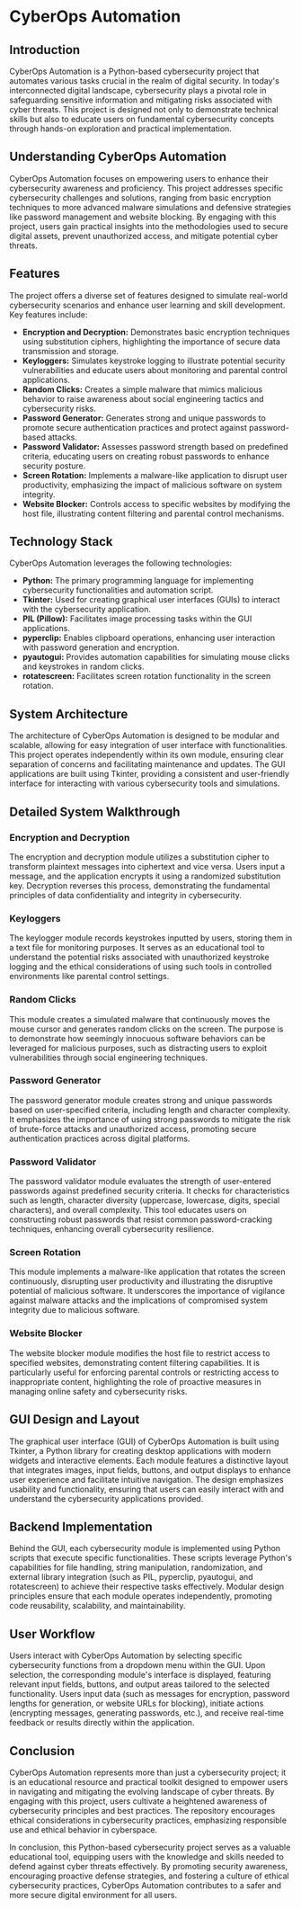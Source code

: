 # CyberOps Automation

## Introduction
CyberOps Automation is a Python-based cybersecurity project that automates various tasks crucial in the realm of digital security. In today's interconnected digital landscape, cybersecurity plays a pivotal role in safeguarding sensitive information and mitigating risks associated with cyber threats. This project is designed not only to demonstrate technical skills but also to educate users on fundamental cybersecurity concepts through hands-on exploration and practical implementation.

## Understanding CyberOps Automation
CyberOps Automation focuses on empowering users to enhance their cybersecurity awareness and proficiency. This project addresses specific cybersecurity challenges and solutions, ranging from basic encryption techniques to more advanced malware simulations and defensive strategies like password management and website blocking. By engaging with this project, users gain practical insights into the methodologies used to secure digital assets, prevent unauthorized access, and mitigate potential cyber threats.

## Features
The project offers a diverse set of features designed to simulate real-world cybersecurity scenarios and enhance user learning and skill development. Key features include:
- **Encryption and Decryption:** Demonstrates basic encryption techniques using substitution ciphers, highlighting the importance of secure data transmission and storage.
- **Keyloggers:** Simulates keystroke logging to illustrate potential security vulnerabilities and educate users about monitoring and parental control applications.
- **Random Clicks:** Creates a simple malware that mimics malicious behavior to raise awareness about social engineering tactics and cybersecurity risks.
- **Password Generator:** Generates strong and unique passwords to promote secure authentication practices and protect against password-based attacks.
- **Password Validator:** Assesses password strength based on predefined criteria, educating users on creating robust passwords to enhance security posture.
- **Screen Rotation:** Implements a malware-like application to disrupt user productivity, emphasizing the impact of malicious software on system integrity.
- **Website Blocker:** Controls access to specific websites by modifying the host file, illustrating content filtering and parental control mechanisms.

## Technology Stack
CyberOps Automation leverages the following technologies:
- **Python:** The primary programming language for implementing cybersecurity functionalities and automation script.
- **Tkinter:** Used for creating graphical user interfaces (GUIs) to interact with the cybersecurity application.
- **PIL (Pillow):** Facilitates image processing tasks within the GUI applications.
- **pyperclip:** Enables clipboard operations, enhancing user interaction with password generation and encryption.
- **pyautogui:** Provides automation capabilities for simulating mouse clicks and keystrokes in random clicks.
- **rotatescreen:** Facilitates screen rotation functionality in the screen rotation.

## System Architecture
The architecture of CyberOps Automation is designed to be modular and scalable, allowing for easy integration of user interface with functionalities. This project operates independently within its own module, ensuring clear separation of concerns and facilitating maintenance and updates. The GUI applications are built using Tkinter, providing a consistent and user-friendly interface for interacting with various cybersecurity tools and simulations.

## Detailed System Walkthrough
### Encryption and Decryption
The encryption and decryption module utilizes a substitution cipher to transform plaintext messages into ciphertext and vice versa. Users input a message, and the application encrypts it using a randomized substitution key. Decryption reverses this process, demonstrating the fundamental principles of data confidentiality and integrity in cybersecurity.
### Keyloggers
The keylogger module records keystrokes inputted by users, storing them in a text file for monitoring purposes. It serves as an educational tool to understand the potential risks associated with unauthorized keystroke logging and the ethical considerations of using such tools in controlled environments like parental control settings.
### Random Clicks
This module creates a simulated malware that continuously moves the mouse cursor and generates random clicks on the screen. The purpose is to demonstrate how seemingly innocuous software behaviors can be leveraged for malicious purposes, such as distracting users to exploit vulnerabilities through social engineering techniques.
### Password Generator
The password generator module creates strong and unique passwords based on user-specified criteria, including length and character complexity. It emphasizes the importance of using strong passwords to mitigate the risk of brute-force attacks and unauthorized access, promoting secure authentication practices across digital platforms.
### Password Validator
The password validator module evaluates the strength of user-entered passwords against predefined security criteria. It checks for characteristics such as length, character diversity (uppercase, lowercase, digits, special characters), and overall complexity. This tool educates users on constructing robust passwords that resist common password-cracking techniques, enhancing overall cybersecurity resilience.
### Screen Rotation
This module implements a malware-like application that rotates the screen continuously, disrupting user productivity and illustrating the disruptive potential of malicious software. It underscores the importance of vigilance against malware attacks and the implications of compromised system integrity due to malicious software.
### Website Blocker
The website blocker module modifies the host file to restrict access to specified websites, demonstrating content filtering capabilities. It is particularly useful for enforcing parental controls or restricting access to inappropriate content, highlighting the role of proactive measures in managing online safety and cybersecurity risks.

## GUI Design and Layout
The graphical user interface (GUI) of CyberOps Automation is built using Tkinter, a Python library for creating desktop applications with modern widgets and interactive elements. Each module features a distinctive layout that integrates images, input fields, buttons, and output displays to enhance user experience and facilitate intuitive navigation. The design emphasizes usability and functionality, ensuring that users can easily interact with and understand the cybersecurity applications provided.

## Backend Implementation
Behind the GUI, each cybersecurity module is implemented using Python scripts that execute specific functionalities. These scripts leverage Python's capabilities for file handling, string manipulation, randomization, and external library integration (such as PIL, pyperclip, pyautogui, and rotatescreen) to achieve their respective tasks effectively. Modular design principles ensure that each module operates independently, promoting code reusability, scalability, and maintainability.

## User Workflow
Users interact with CyberOps Automation by selecting specific cybersecurity functions from a dropdown menu within the GUI. Upon selection, the corresponding module's interface is displayed, featuring relevant input fields, buttons, and output areas tailored to the selected functionality. Users input data (such as messages for encryption, password lengths for generation, or website URLs for blocking), initiate actions (encrypting messages, generating passwords, etc.), and receive real-time feedback or results directly within the application.

## Conclusion
CyberOps Automation represents more than just a cybersecurity project; it is an educational resource and practical toolkit designed to empower users in navigating and mitigating the evolving landscape of cyber threats. By engaging with this project, users cultivate a heightened awareness of cybersecurity principles and best practices. The repository encourages ethical considerations in cybersecurity practices, emphasizing responsible use and ethical behavior in cyberspace.

In conclusion, this Python-based cybersecurity project serves as a valuable educational tool, equipping users with the knowledge and skills needed to defend against cyber threats effectively. By promoting security awareness, encouraging proactive defense strategies, and fostering a culture of ethical cybersecurity practices, CyberOps Automation contributes to a safer and more secure digital environment for all users.


